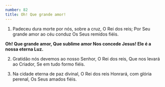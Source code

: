 ```yaml
---
number: 82
title: Oh! Que grande amor!
---
```


1. Padeceu dura morte por nós, sobre a cruz,
  O Rei dos reis;
  Por Seu grande amor ao céu conduz
  Os Seus remidos fiéis.

  __Oh! Que grande amor,
  Que sublime amor
  Nos concede Jesus!
  Ele é a nossa eterna Luz.__

2. Gratidão nós devemos ao nosso Senhor,
  O Rei dos reis,
  Que nos levará ao Criador,
  Se em tudo formo fiéis.

3. Na cidade eterna de paz divinal,
  O Rei dos reis
  Honrará, com glória perenal,
  Os Seus amados fiéis.
